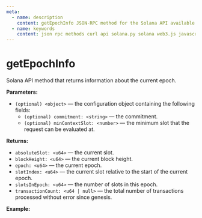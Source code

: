 ```yaml
---
meta:
  - name: description
    content: getEpochInfo JSON-RPC method for the Solana API available with examples in Solana web3.js, Solana.py, and cURL.
  - name: keywords
    content: json rpc methods curl api solana.py solana web3.js javascript python solana 
---
```


# getEpochInfo

Solana API method that returns information about the current epoch. 

**Parameters:** 

* `(optional) <object>` — the configuration object containing the following fields:
  * `(optional) commitment: <string>` — the commitment.
  * `(optional) minContextSlot: <number>` — the minimum slot that the request can be evaluated at.

**Returns:** 

* `absoluteSlot: <u64>` — the current slot.
* `blockHeight: <u64>` — the current block height.
* `epoch: <u64>` — the current epoch.
* `slotIndex: <u64>` — the current slot relative to the start of the current epoch.
* `slotsInEpoch: <u64>` — the number of slots in this epoch.
* `transactionCount: <u64 | null>` — the total number of transactions processed without error since genesis.

**Example:**

<CodeSwitcher :languages="{js:'Solana web3.js', py:'Solana.py', cr:'cURL'}">
<template v-slot:js>

``` js
import { PublicKey, Connection } from "@solana/web3.js"

const nodeUrl = "CHAINSTACK_NODE_URL"
const connect = new Connection(nodeUrl);

(async () => {  
  console.log(await connect.getEpochInfo());
})();
```

</template>
<template v-slot:py>

``` py
from solana.rpc.api import Client

web3 = Client('CHAINSTACK_NODE_URL')

print(web3.get_epoch_info())
```

</template>
<template v-slot:cr>

``` sh
curl -X POST "CHAINSTACK_NODE_URL" \
  -H "Content-Type: application/json" \
  --data '{"jsonrpc":"2.0","id":1, "method":"getEpochInfo", "params" : []}'
```

</template>
</CodeSwitcher>
